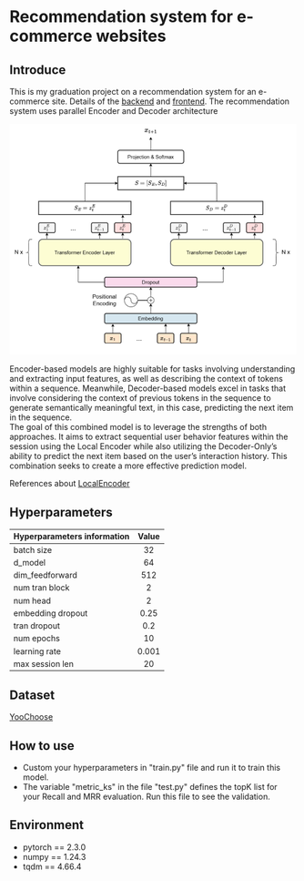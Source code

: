 # Recommendation system for e-commerce websites

## Introduce
This is my graduation project on a recommendation system for an e-commerce site. Details of the [backend](https://github.com/shuttfubbb/Backend-for-recommendation-system) and [frontend](https://github.com/shuttfubbb/Frontend-for-recommendation-system).
The recommendation system uses parallel Encoder and Decoder architecture

![alt](image/architecture.png)

Encoder-based models are highly suitable for tasks involving understanding and extracting input features, as well as describing the context of tokens within a sequence. Meanwhile, Decoder-based models excel in tasks that involve considering the context of previous tokens in the sequence to generate semantically meaningful text, in this case, predicting the next item in the sequence.  
The goal of this combined model is to leverage the strengths of both approaches. It aims to extract sequential user behavior features within the session using the Local Encoder while also utilizing the Decoder-Only’s ability to predict the next item based on the user’s interaction history. This combination seeks to create a more effective prediction model.

References about [LocalEncoder](https://vjs.ac.vn/index.php/jcc/article/view/15844)

## Hyperparameters

| Hyperparameters information | Value |
| - | :-: |
| batch size | 32 |
| d_model | 64 |
| dim_feedforward    | 512 |
| num tran block  | 2 |
| num head | 2 |
| embedding dropout | 0.25 |
| tran dropout | 0.2 |
| num epochs | 10 |
| learning rate | 0.001 |
| max session len | 20 |

## Dataset
[YooChoose](https://www.kaggle.com/datasets/chadgostopp/recsys-challenge-2015)

## How to use
-   Custom your hyperparameters in "train.py" file and run it to train this model.
-   The variable "metric_ks" in the file "test.py" defines the topK list for your Recall and MRR evaluation. Run this file to see the validation.

## Environment
-   pytorch == 2.3.0
-   numpy == 1.24.3
-   tqdm == 4.66.4